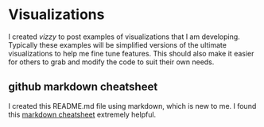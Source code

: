 # Visualizations

I created *vizzy* to post examples of visualizations that I am developing.
Typically these examples will be simplified versions of the ultimate visualizations
to help me fine tune features.
This should also make it easier for others to grab and modify the code to suit their own needs.

## github markdown cheatsheet

I created this README.md file using markdown, which is new to me.
I found this 
[markdown cheatsheet](https://github.com/adam-p/markdown-here/wiki/Markdown-Cheatsheet) 
extremely helpful.
